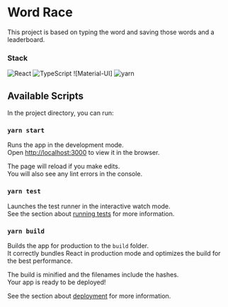 # Word Race

This project is based on typing the word and saving those words and a leaderboard.

### Stack

![React](https://img.shields.io/badge/-React-333333?style=for-the-badge&logo=react&logoColor=61dbfb)
![TypeScript](https://img.shields.io/badge/-TypeScript-007ACC?style=for-the-badge&logo=typescript&logoColor=white)
![Material-UI]
![yarn](https://img.shields.io/badge/-Yarn-2188B6?style=for-the-badge&logo=yarn&logoColor=white)

## Available Scripts

In the project directory, you can run:

### `yarn start`

Runs the app in the development mode.\
Open [http://localhost:3000](http://localhost:3000) to view it in the browser.

The page will reload if you make edits.\
You will also see any lint errors in the console.

### `yarn test`

Launches the test runner in the interactive watch mode.\
See the section about [running tests](https://facebook.github.io/create-react-app/docs/running-tests) for more information.

### `yarn build`

Builds the app for production to the `build` folder.\
It correctly bundles React in production mode and optimizes the build for the best performance.

The build is minified and the filenames include the hashes.\
Your app is ready to be deployed!

See the section about [deployment](https://facebook.github.io/create-react-app/docs/deployment) for more information.
